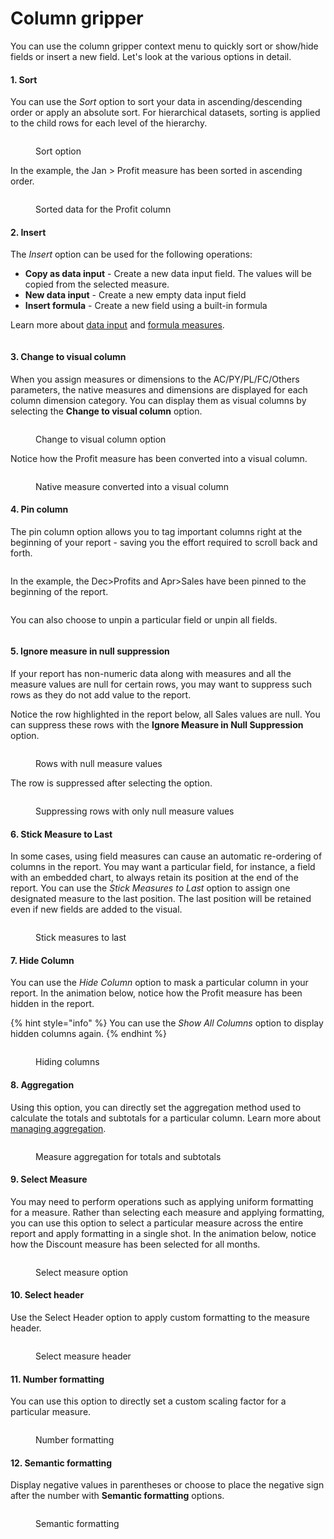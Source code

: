 # Column gripper

You can use the column gripper context menu to quickly sort or show/hide fields or insert a new field. Let's look at the various options in detail.

#### 1. Sort

You can use the _Sort_ option to sort your data in ascending/descending order or apply an absolute sort.  For hierarchical datasets, sorting is applied to the child rows for each level of the hierarchy.

<figure><img src="../../../.gitbook/assets/image (1) (1) (1) (1) (1) (1) (1) (1) (1) (1) (1) (1) (1) (1) (1) (1).png" alt=""><figcaption><p>Sort option</p></figcaption></figure>

In the example, the Jan > Profit measure has been sorted in ascending order.

<figure><img src="../../../.gitbook/assets/image (2) (1) (1) (1) (1) (1) (1) (1) (1) (1) (1).png" alt=""><figcaption><p>Sorted data for the Profit column</p></figcaption></figure>

#### 2. Insert

The _Insert_ option can be used for the following operations:

* **Copy as data input** - Create a new data input field. The values will be copied from the selected measure.
* **New data input** - Create a new empty data input field
* **Insert formula** - Create a new field using a built-in formula

Learn more about [data input](../../4.-adding-business-logic-and-formulae/insert-manual-input-rows.md) and [formula measures](../../4.-adding-business-logic-and-formulae/insert-calculated-columns.md).

<figure><img src="../../../.gitbook/assets/image (29) (2).png" alt=""><figcaption></figcaption></figure>

#### 3. Change to visual column

When you assign measures or dimensions to the AC/PY/PL/FC/Others parameters, the native measures and dimensions are displayed for each column dimension category. You can display them as visual columns by selecting the **Change to visual column** option.

<figure><img src="../../../.gitbook/assets/image (3) (1) (1) (1) (1) (1) (1) (1) (1) (1).png" alt=""><figcaption><p>Change to visual column option</p></figcaption></figure>

Notice how the Profit measure has been converted into a visual column.

<figure><img src="../../../.gitbook/assets/image (4) (1) (1) (1) (1) (1) (1) (1) (1).png" alt=""><figcaption><p>Native measure converted into a visual column</p></figcaption></figure>

#### 4. Pin column

The pin column option allows you to tag important columns right at the beginning of your report - saving you the effort required to scroll back and forth.

<figure><img src="../../../.gitbook/assets/image (31) (3).png" alt=""><figcaption></figcaption></figure>

In the example, the Dec>Profits and Apr>Sales have been pinned to the beginning of the report.

<figure><img src="../../../.gitbook/assets/image (32) (2).png" alt=""><figcaption></figcaption></figure>

You can also choose to unpin a particular field or unpin all fields.

<figure><img src="../../../.gitbook/assets/image (33) (2).png" alt=""><figcaption></figcaption></figure>

#### 5. Ignore measure in null suppression

If your report has non-numeric data along with measures and all the measure values are null for certain rows, you may want to suppress such rows as they do not add value to the report.

Notice the row highlighted in the report below, all Sales values are null. You can suppress these rows with the **Ignore Measure in Null Suppression** option.

<figure><img src="../../../.gitbook/assets/image (1) (1) (1) (1) (1) (1) (1) (1) (1) (1) (1) (1) (1) (1).png" alt=""><figcaption><p>Rows with null measure values</p></figcaption></figure>

The row is suppressed after selecting the option.

<figure><img src="../../../.gitbook/assets/image (1) (1) (1) (1) (1) (1) (1) (1) (1) (1) (1) (1) (1) (1) (1).png" alt=""><figcaption><p>Suppressing rows with only null measure values</p></figcaption></figure>

#### 6. Stick Measure to Last

In some cases, using field measures can cause an automatic re-ordering of columns in the report. You may want a particular field, for instance, a field with an embedded chart,  to always retain its position at the end of the report. You can use the _Stick Measures to Last_ option to assign one designated measure to the last position. The last position will be retained even if new fields are added to the visual.

<figure><img src="../../../.gitbook/assets/image (41) (2).png" alt=""><figcaption><p>Stick measures to last</p></figcaption></figure>

#### 7. Hide Column

You can use the _Hide Column_ option to mask a particular column in your report. In the animation below, notice how the Profit measure has been hidden in the report.&#x20;

{% hint style="info" %}
You can use the _Show All Columns_ option to display hidden columns again.
{% endhint %}

<figure><img src="../../../.gitbook/assets/Hidecolumn.gif" alt=""><figcaption><p>Hiding columns</p></figcaption></figure>

#### 8. Aggregation

Using this option, you can directly set the aggregation method used to calculate the totals and subtotals for a particular column. Learn more about [managing aggregation](../../manage-aggregations/).

<figure><img src="../../../.gitbook/assets/image (46) (3).png" alt=""><figcaption><p>Measure aggregation for totals and subtotals</p></figcaption></figure>

#### 9. Select Measure

You may need to perform operations such as applying uniform formatting for a measure. Rather than selecting each measure and applying formatting, you can use this option to select a particular measure across the entire report and apply formatting in a single shot. In the animation below, notice how the Discount measure has been selected for all months.

<figure><img src="../../../.gitbook/assets/selectmeasure (2).gif" alt=""><figcaption><p>Select measure option</p></figcaption></figure>

#### 10. Select header

Use the Select Header option to apply custom formatting to the measure header.&#x20;

<figure><img src="../../../.gitbook/assets/Untitled Project (1).gif" alt=""><figcaption><p>Select measure header</p></figcaption></figure>

#### 11. Number formatting

You can use this option to directly set a custom scaling factor for a particular measure.

<figure><img src="../../../.gitbook/assets/image (49) (2).png" alt=""><figcaption><p>Number formatting</p></figcaption></figure>

#### 12. Semantic formatting

Display negative values in parentheses or choose to place the negative sign after the number with **Semantic formatting** options.

<figure><img src="../../../.gitbook/assets/image (3) (1) (1) (1) (1) (1) (1) (1) (1).png" alt=""><figcaption><p>Semantic formatting</p></figcaption></figure>
